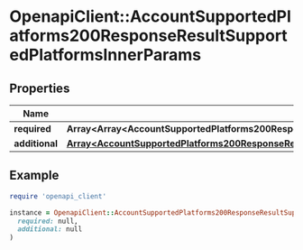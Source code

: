 # OpenapiClient::AccountSupportedPlatforms200ResponseResultSupportedPlatformsInnerParams

## Properties

| Name | Type | Description | Notes |
| ---- | ---- | ----------- | ----- |
| **required** | **Array&lt;Array&lt;AccountSupportedPlatforms200ResponseResultSupportedPlatformsInnerParamsRequiredInnerInner&gt;&gt;** |  | [optional] |
| **additional** | [**Array&lt;AccountSupportedPlatforms200ResponseResultSupportedPlatformsInnerParamsRequiredInnerInner&gt;**](AccountSupportedPlatforms200ResponseResultSupportedPlatformsInnerParamsRequiredInnerInner.md) |  | [optional] |

## Example

```ruby
require 'openapi_client'

instance = OpenapiClient::AccountSupportedPlatforms200ResponseResultSupportedPlatformsInnerParams.new(
  required: null,
  additional: null
)
```

